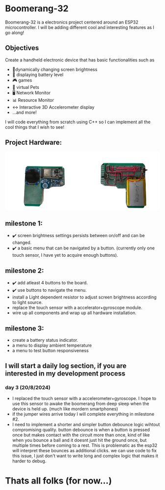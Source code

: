 # Boomerang-32
Boomerang-32 is a electronics project centered around an ESP32 microcontroller. I will be adding different cool and interesting features as I go along!

## Objectives
Create a handheld electronic device that has basic functionalities such as 
- 🔆dynamically changing screen brightness
- 🔋 displaying battery level
- 🎮 games
- 🤖 virtual Pets
- 🖥️ Network Monitor
- 📊 Resource Monitor
- ↔️ Interactive 3D Accelerometer display
- ...and more!
  
I will code everything from scratch using C++ so I can implement all the cool things that I wish to see!

## Project Hardware:

<img  src="front&Back.png">


## milestone 1:
- ✔️ screen brightness settings persists between on/off and can be changed.
- ✔️ a basic menu that can be navigated by a button. (currently only one touch sensor, I have yet to acquire enough buttons).

## milestone 2:
- ✔️ add atleast 4 buttons to the board.
- ✔️ use buttons to navigate the menu.
- install a Light dependent resistor to adjust screen brightness according to light source.
- replace the touch sensor with a accelerator+gyroscope module.
- wire up all components and wrap up all hardware installation.

## milestone 3:
- create a battery status indicator.
- a menu to display ambient temperature
- a menu to test button responsiveness

## I will start a daily log section, if you are interested in my development process
### day 3 (20/8/2024)
- I replaced the touch sensor with a accelerometer+gyroscope. I hope to use this sensor to awake the boomerang from deep sleep when the device is held up. (much like mordern smartphones)
- if the jumper wires arrive today I will complete everything in milestone #2.
- I need to implement a shorter and simpler button debounce logic wihtout compromising quality. button debounce is when a button is pressed once but makes contact with the circuit more than once, kind of like when you bounce a ball and it doesnt just hit the ground once, but multiple times before coming to a rest. This is problematic as the esp32 will interpret these bounces as additional clicks. we can use code to fix this issue, I just don't want to write long and complex logic that makes it harder to debug.

# Thats all folks (for now...)


